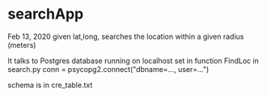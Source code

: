 # searchApp

Feb 13, 2020
given lat,long, searches the location within a given radius (meters)

It talks to Postgres database running on localhost set in function FindLoc in search.py
conn = psycopg2.connect("dbname=..., user=...")

schema is in cre_table.txt







